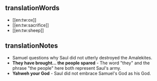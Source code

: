 ## translationWords

* [[en:tw:ox]]
* [[en:tw:sacrifice]]
* [[en:tw:sheep]]

## translationNotes

* Samuel questions why Saul did not utterly destroyed the Amalekites.
* **They have brought... the people spared** - The word "they" and the phrase "the people" here both represent Saul's army.
* **Yahweh your God** - Saul did not embrace Samuel's God as his God.
